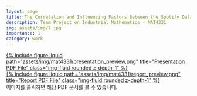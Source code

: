 ```yaml
---
layout: page
title: The Correlation and Influencing Factors Between the Spotify Database and YouTube Views
description: Team Project on Industrial Mathematics - MAT4331
img: assets/img/7.jpg
importance: 1
category: work
---
```


<div class="row justify-content-sm-center">
    <div class="col-sm-8 mt-3 mt-md-0">
        <a href="/assets/pdf/mat4331_presentation.pdf" target="_blank">
            {% include figure.liquid path="assets/img/mat4331/presentation_preview.png" title="Presentation PDF File" class="img-fluid rounded z-depth-1" %}
        </a>
    </div>
    <div class="col-sm-4 mt-3 mt-md-0">
        <a href="/assets/pdf/mat4331_report.pdf" target="_blank">
            {% include figure.liquid path="assets/img/mat4331/report_preview.png" title="Report PDF File" class="img-fluid rounded z-depth-1" %}
        </a>
    </div>
</div>
<div class="caption">
    이미지를 클릭하면 해당 PDF 문서를 볼 수 있습니다.
</div>
